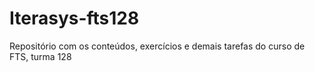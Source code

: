 # Iterasys-fts128
Repositório com os conteúdos, exercícios e demais tarefas do curso de FTS, turma 128
